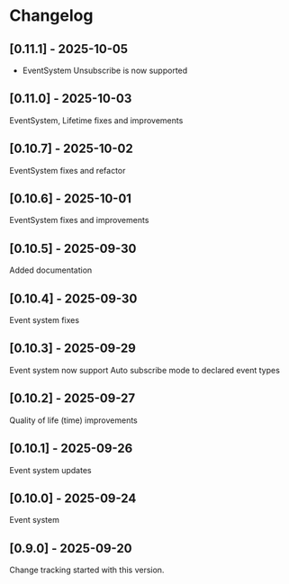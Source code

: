 # Changelog

## [0.11.1] - 2025-10-05

* EventSystem Unsubscribe is now supported

## [0.11.0] - 2025-10-03

EventSystem, Lifetime fixes and improvements

## [0.10.7] - 2025-10-02

EventSystem fixes and refactor

## [0.10.6] - 2025-10-01

EventSystem fixes and improvements

## [0.10.5] - 2025-09-30

Added documentation

## [0.10.4] - 2025-09-30

Event system fixes

## [0.10.3] - 2025-09-29

Event system now support Auto subscribe mode to declared event types

## [0.10.2] - 2025-09-27

Quality of life (time) improvements

## [0.10.1] - 2025-09-26

Event system updates

## [0.10.0] - 2025-09-24

Event system

## [0.9.0] - 2025-09-20

Change tracking started with this version.
